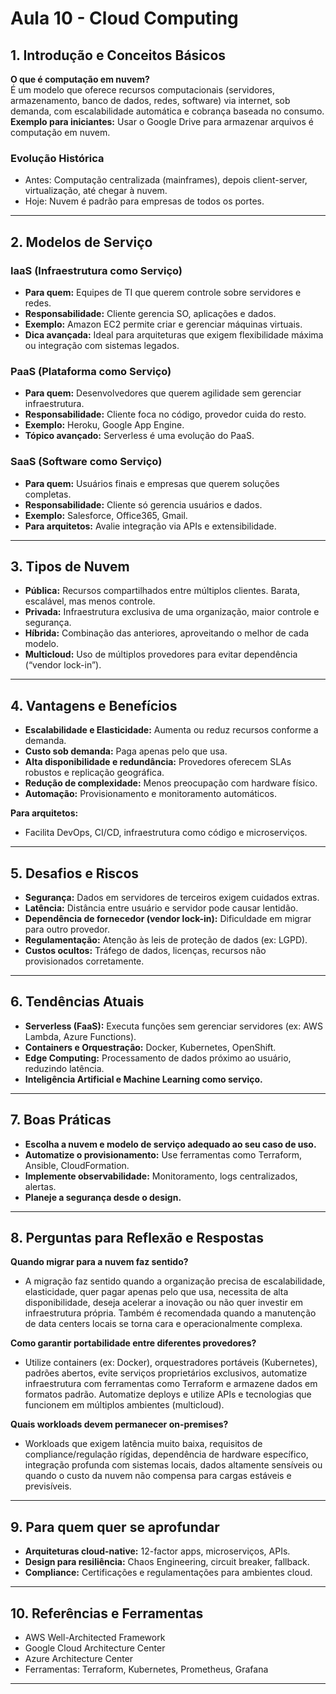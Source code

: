 # Aula 10 - Cloud Computing

## 1. Introdução e Conceitos Básicos

**O que é computação em nuvem?**  
É um modelo que oferece recursos computacionais (servidores, armazenamento, banco de dados, redes, software) via internet, sob demanda, com escalabilidade automática e cobrança baseada no consumo.  
**Exemplo para iniciantes:** Usar o Google Drive para armazenar arquivos é computação em nuvem.

### **Evolução Histórica**
- Antes: Computação centralizada (mainframes), depois client-server, virtualização, até chegar à nuvem.
- Hoje: Nuvem é padrão para empresas de todos os portes.

---

## 2. Modelos de Serviço

### **IaaS (Infraestrutura como Serviço)**
- **Para quem:** Equipes de TI que querem controle sobre servidores e redes.
- **Responsabilidade:** Cliente gerencia SO, aplicações e dados.
- **Exemplo:** Amazon EC2 permite criar e gerenciar máquinas virtuais.
- **Dica avançada:** Ideal para arquiteturas que exigem flexibilidade máxima ou integração com sistemas legados.

### **PaaS (Plataforma como Serviço)**
- **Para quem:** Desenvolvedores que querem agilidade sem gerenciar infraestrutura.
- **Responsabilidade:** Cliente foca no código, provedor cuida do resto.
- **Exemplo:** Heroku, Google App Engine.
- **Tópico avançado:** Serverless é uma evolução do PaaS.

### **SaaS (Software como Serviço)**
- **Para quem:** Usuários finais e empresas que querem soluções completas.
- **Responsabilidade:** Cliente só gerencia usuários e dados.
- **Exemplo:** Salesforce, Office365, Gmail.
- **Para arquitetos:** Avalie integração via APIs e extensibilidade.

---

## 3. Tipos de Nuvem

- **Pública:** Recursos compartilhados entre múltiplos clientes. Barata, escalável, mas menos controle.
- **Privada:** Infraestrutura exclusiva de uma organização, maior controle e segurança.
- **Híbrida:** Combinação das anteriores, aproveitando o melhor de cada modelo.
- **Multicloud:** Uso de múltiplos provedores para evitar dependência (“vendor lock-in”).

---

## 4. Vantagens e Benefícios

- **Escalabilidade e Elasticidade:** Aumenta ou reduz recursos conforme a demanda.
- **Custo sob demanda:** Paga apenas pelo que usa.
- **Alta disponibilidade e redundância:** Provedores oferecem SLAs robustos e replicação geográfica.
- **Redução de complexidade:** Menos preocupação com hardware físico.
- **Automação:** Provisionamento e monitoramento automáticos.

**Para arquitetos:**  
- Facilita DevOps, CI/CD, infraestrutura como código e microserviços.

---

## 5. Desafios e Riscos

- **Segurança:** Dados em servidores de terceiros exigem cuidados extras.
- **Latência:** Distância entre usuário e servidor pode causar lentidão.
- **Dependência de fornecedor (vendor lock-in):** Dificuldade em migrar para outro provedor.
- **Regulamentação:** Atenção às leis de proteção de dados (ex: LGPD).
- **Custos ocultos:** Tráfego de dados, licenças, recursos não provisionados corretamente.

---

## 6. Tendências Atuais

- **Serverless (FaaS):** Executa funções sem gerenciar servidores (ex: AWS Lambda, Azure Functions).
- **Containers e Orquestração:** Docker, Kubernetes, OpenShift.
- **Edge Computing:** Processamento de dados próximo ao usuário, reduzindo latência.
- **Inteligência Artificial e Machine Learning como serviço.**

---

## 7. Boas Práticas

- **Escolha a nuvem e modelo de serviço adequado ao seu caso de uso.**
- **Automatize o provisionamento:** Use ferramentas como Terraform, Ansible, CloudFormation.
- **Implemente observabilidade:** Monitoramento, logs centralizados, alertas.
- **Planeje a segurança desde o design.**

---

## 8. Perguntas para Reflexão e Respostas

**Quando migrar para a nuvem faz sentido?**  
- A migração faz sentido quando a organização precisa de escalabilidade, elasticidade, quer pagar apenas pelo que usa, necessita de alta disponibilidade, deseja acelerar a inovação ou não quer investir em infraestrutura própria. Também é recomendada quando a manutenção de data centers locais se torna cara e operacionalmente complexa.

**Como garantir portabilidade entre diferentes provedores?**  
- Utilize containers (ex: Docker), orquestradores portáveis (Kubernetes), padrões abertos, evite serviços proprietários exclusivos, automatize infraestrutura com ferramentas como Terraform e armazene dados em formatos padrão. Automatize deploys e utilize APIs e tecnologias que funcionem em múltiplos ambientes (multicloud).

**Quais workloads devem permanecer on-premises?**  
- Workloads que exigem latência muito baixa, requisitos de compliance/regulação rígidas, dependência de hardware específico, integração profunda com sistemas locais, dados altamente sensíveis ou quando o custo da nuvem não compensa para cargas estáveis e previsíveis.

---

## 9. Para quem quer se aprofundar

- **Arquiteturas cloud-native:** 12-factor apps, microserviços, APIs.
- **Design para resiliência:** Chaos Engineering, circuit breaker, fallback.
- **Compliance:** Certificações e regulamentações para ambientes cloud.

---

## 10. Referências e Ferramentas

- AWS Well-Architected Framework
- Google Cloud Architecture Center
- Azure Architecture Center
- Ferramentas: Terraform, Kubernetes, Prometheus, Grafana

---